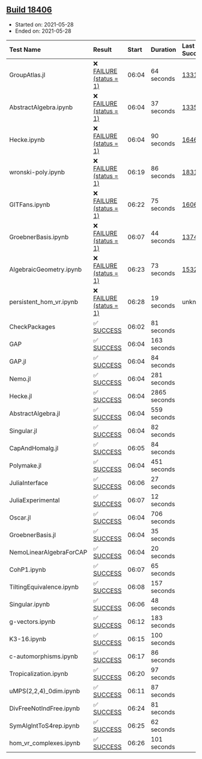 ## [Build 18406](https://oscarci.mathematik.uni-kl.de/job/oscar/18406/)

* Started on: 2021-05-28
* Ended on: 2021-05-28

| Test Name    | Result | Start | Duration | Last Success | First Failure |
|:-------------|:-------|:------|:---------|:-------------|:--------------|
| GroupAtlas.jl | ❌ [FAILURE (status = 1)](https://oscarci.mathematik.uni-kl.de/job/oscar/18406/artifact/logs/build-18406/GroupAtlas.jl.log) | 06:04 | 64 seconds | [13311](https://oscarci.mathematik.uni-kl.de/job/oscar/13311/) | [13312](https://oscarci.mathematik.uni-kl.de/job/oscar/13312/) |
| AbstractAlgebra.ipynb | ❌ [FAILURE (status = 1)](https://oscarci.mathematik.uni-kl.de/job/oscar/18406/artifact/logs/build-18406/AbstractAlgebra.ipynb.log) | 06:04 | 37 seconds | [13355](https://oscarci.mathematik.uni-kl.de/job/oscar/13355/) | [13356](https://oscarci.mathematik.uni-kl.de/job/oscar/13356/) |
| Hecke.ipynb | ❌ [FAILURE (status = 1)](https://oscarci.mathematik.uni-kl.de/job/oscar/18406/artifact/logs/build-18406/Hecke.ipynb.log) | 06:04 | 90 seconds | [16463](https://oscarci.mathematik.uni-kl.de/job/oscar/16463/) | [16464](https://oscarci.mathematik.uni-kl.de/job/oscar/16464/) |
| wronski-poly.ipynb | ❌ [FAILURE (status = 1)](https://oscarci.mathematik.uni-kl.de/job/oscar/18406/artifact/logs/build-18406/wronski-poly.ipynb.log) | 06:19 | 86 seconds | [18314](https://oscarci.mathematik.uni-kl.de/job/oscar/18314/) | [18315](https://oscarci.mathematik.uni-kl.de/job/oscar/18315/) |
| GITFans.ipynb | ❌ [FAILURE (status = 1)](https://oscarci.mathematik.uni-kl.de/job/oscar/18406/artifact/logs/build-18406/GITFans.ipynb.log) | 06:22 | 75 seconds | [16068](https://oscarci.mathematik.uni-kl.de/job/oscar/16068/) | [16069](https://oscarci.mathematik.uni-kl.de/job/oscar/16069/) |
| GroebnerBasis.ipynb | ❌ [FAILURE (status = 1)](https://oscarci.mathematik.uni-kl.de/job/oscar/18406/artifact/logs/build-18406/GroebnerBasis.ipynb.log) | 06:07 | 44 seconds | [13748](https://oscarci.mathematik.uni-kl.de/job/oscar/13748/) | [13749](https://oscarci.mathematik.uni-kl.de/job/oscar/13749/) |
| AlgebraicGeometry.ipynb | ❌ [FAILURE (status = 1)](https://oscarci.mathematik.uni-kl.de/job/oscar/18406/artifact/logs/build-18406/AlgebraicGeometry.ipynb.log) | 06:23 | 73 seconds | [15322](https://oscarci.mathematik.uni-kl.de/job/oscar/15322/) | [15323](https://oscarci.mathematik.uni-kl.de/job/oscar/15323/) |
| persistent_hom_vr.ipynb | ❌ [FAILURE (status = 1)](https://oscarci.mathematik.uni-kl.de/job/oscar/18406/artifact/logs/build-18406/persistent_hom_vr.ipynb.log) | 06:28 | 19 seconds | unknown | unknown |
| CheckPackages | ✅ [SUCCESS](https://oscarci.mathematik.uni-kl.de/job/oscar/18406/artifact/logs/build-18406/CheckPackages.log) | 06:02 | 81 seconds |  |  |
| GAP | ✅ [SUCCESS](https://oscarci.mathematik.uni-kl.de/job/oscar/18406/artifact/logs/build-18406/GAP.log) | 06:04 | 163 seconds |  |  |
| GAP.jl | ✅ [SUCCESS](https://oscarci.mathematik.uni-kl.de/job/oscar/18406/artifact/logs/build-18406/GAP.jl.log) | 06:04 | 84 seconds |  |  |
| Nemo.jl | ✅ [SUCCESS](https://oscarci.mathematik.uni-kl.de/job/oscar/18406/artifact/logs/build-18406/Nemo.jl.log) | 06:04 | 281 seconds |  |  |
| Hecke.jl | ✅ [SUCCESS](https://oscarci.mathematik.uni-kl.de/job/oscar/18406/artifact/logs/build-18406/Hecke.jl.log) | 06:04 | 2865 seconds |  |  |
| AbstractAlgebra.jl | ✅ [SUCCESS](https://oscarci.mathematik.uni-kl.de/job/oscar/18406/artifact/logs/build-18406/AbstractAlgebra.jl.log) | 06:04 | 559 seconds |  |  |
| Singular.jl | ✅ [SUCCESS](https://oscarci.mathematik.uni-kl.de/job/oscar/18406/artifact/logs/build-18406/Singular.jl.log) | 06:04 | 82 seconds |  |  |
| CapAndHomalg.jl | ✅ [SUCCESS](https://oscarci.mathematik.uni-kl.de/job/oscar/18406/artifact/logs/build-18406/CapAndHomalg.jl.log) | 06:05 | 84 seconds |  |  |
| Polymake.jl | ✅ [SUCCESS](https://oscarci.mathematik.uni-kl.de/job/oscar/18406/artifact/logs/build-18406/Polymake.jl.log) | 06:04 | 451 seconds |  |  |
| JuliaInterface | ✅ [SUCCESS](https://oscarci.mathematik.uni-kl.de/job/oscar/18406/artifact/logs/build-18406/JuliaInterface.log) | 06:06 | 27 seconds |  |  |
| JuliaExperimental | ✅ [SUCCESS](https://oscarci.mathematik.uni-kl.de/job/oscar/18406/artifact/logs/build-18406/JuliaExperimental.log) | 06:07 | 12 seconds |  |  |
| Oscar.jl | ✅ [SUCCESS](https://oscarci.mathematik.uni-kl.de/job/oscar/18406/artifact/logs/build-18406/Oscar.jl.log) | 06:04 | 706 seconds |  |  |
| GroebnerBasis.jl | ✅ [SUCCESS](https://oscarci.mathematik.uni-kl.de/job/oscar/18406/artifact/logs/build-18406/GroebnerBasis.jl.log) | 06:04 | 35 seconds |  |  |
| NemoLinearAlgebraForCAP | ✅ [SUCCESS](https://oscarci.mathematik.uni-kl.de/job/oscar/18406/artifact/logs/build-18406/NemoLinearAlgebraForCAP.log) | 06:04 | 20 seconds |  |  |
| CohP1.ipynb | ✅ [SUCCESS](https://oscarci.mathematik.uni-kl.de/job/oscar/18406/artifact/logs/build-18406/CohP1.ipynb.log) | 06:07 | 65 seconds |  |  |
| TiltingEquivalence.ipynb | ✅ [SUCCESS](https://oscarci.mathematik.uni-kl.de/job/oscar/18406/artifact/logs/build-18406/TiltingEquivalence.ipynb.log) | 06:08 | 157 seconds |  |  |
| Singular.ipynb | ✅ [SUCCESS](https://oscarci.mathematik.uni-kl.de/job/oscar/18406/artifact/logs/build-18406/Singular.ipynb.log) | 06:06 | 48 seconds |  |  |
| g-vectors.ipynb | ✅ [SUCCESS](https://oscarci.mathematik.uni-kl.de/job/oscar/18406/artifact/logs/build-18406/g-vectors.ipynb.log) | 06:12 | 183 seconds |  |  |
| K3-16.ipynb | ✅ [SUCCESS](https://oscarci.mathematik.uni-kl.de/job/oscar/18406/artifact/logs/build-18406/K3-16.ipynb.log) | 06:15 | 100 seconds |  |  |
| c-automorphisms.ipynb | ✅ [SUCCESS](https://oscarci.mathematik.uni-kl.de/job/oscar/18406/artifact/logs/build-18406/c-automorphisms.ipynb.log) | 06:17 | 86 seconds |  |  |
| Tropicalization.ipynb | ✅ [SUCCESS](https://oscarci.mathematik.uni-kl.de/job/oscar/18406/artifact/logs/build-18406/Tropicalization.ipynb.log) | 06:20 | 97 seconds |  |  |
| uMPS(2,2,4)_0dim.ipynb | ✅ [SUCCESS](https://oscarci.mathematik.uni-kl.de/job/oscar/18406/artifact/logs/build-18406/uMPS-2-2-4-_0dim.ipynb.log) | 06:11 | 87 seconds |  |  |
| DivFreeNotIndFree.ipynb | ✅ [SUCCESS](https://oscarci.mathematik.uni-kl.de/job/oscar/18406/artifact/logs/build-18406/DivFreeNotIndFree.ipynb.log) | 06:24 | 81 seconds |  |  |
| SymAlgIntToS4rep.ipynb | ✅ [SUCCESS](https://oscarci.mathematik.uni-kl.de/job/oscar/18406/artifact/logs/build-18406/SymAlgIntToS4rep.ipynb.log) | 06:25 | 62 seconds |  |  |
| hom_vr_complexes.ipynb | ✅ [SUCCESS](https://oscarci.mathematik.uni-kl.de/job/oscar/18406/artifact/logs/build-18406/hom_vr_complexes.ipynb.log) | 06:26 | 101 seconds |  |  |
